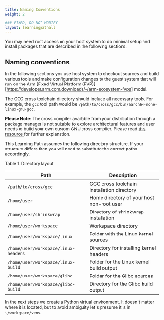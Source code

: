 ```yaml
---
title: Naming Conventions
weight: 2

### FIXED, DO NOT MODIFY
layout: learningpathall
---
```


You may need root access on your host system to do minimal setup and install packages that are described in the following sections.

## Naming conventions

In the following sections you use host system to checkout sources and build various tools and make configuration changes to the guest system that will run on the Arm [Fixed Virtual Platform (FVP)][https://developer.arm.com/downloads/-/arm-ecosystem-fvps] model.


The GCC cross toolchain directory should include all necessary tools. For example, the `gcc` tool path would be `/path/to/cross/gcc/bin/aarch64-none-linux-gnu-gcc`. 

**Please Note**: The cross compiler available from your distribution through a package manager is not suitable to explore architectural features and user needs to build your own custom GNU cross compiler. Please read [this resource ](https://wiki.osdev.org/GCC_Cross-Compiler#Using_the_new_Compiler) for further explanation. 


This Learning Path assumes the following directory structure. If your structure differs then you will need to substitute the correct paths accordingly.

Table 1. Directory layout

| Path                                 | Description                                |
|--------------------------------------|--------------------------------------------|
| `/path/to/cross/gcc`                 | GCC cross toolchain installation directory |
| `/home/user`                         | Home directory of your host non-root user  |
| `/home/user/shrinkwrap`              | Directory of shrinkwrap installation       |
| `/home/user/workspace`               | Workspace directory                        |
| `/home/user/workspace/linux`         | Folder with the Linux kernel sources       |
| `/home/user/workspace/linux-headers` | Directory for installing kernel headers    |
| `/home/user/workspace/linux-build`   | Folder for the Linux kernel build output   |
| `/home/user/workspace/glibc`         | Folder for the Glibc sources               |
| `/home/user/workspace/glibc-build`   | Directory for the Glibc build output       |





In the next steps we create a Python virtual environment. It doesn't matter where
it is located, but to avoid ambiguity let's presume it is in `~/workspace/venv`.

